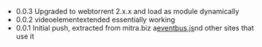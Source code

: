 * 0.0.3 Upgraded to webtorrent 2.x.x and load as module dynamically
* 0.0.2 videoelementextended essentially working
* 0.0.1 Initial push, extracted from mitra.biz a[eventbus.js](..%2F..%2Fimap_browser%2Fmodules%2Feventbus.js)nd other sites that use it